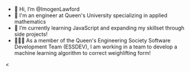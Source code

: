 - 👋 Hi, I’m @ImogenLawford
- 👀 I'm an engineer at Queen's University specializing in applied mathematics
- 🌱 I’m currently learning JavaScript and expanding my skillset through side projects!
- 🏋🏽‍♀️ As a member of the Queen's Engineering Society Software Development Team (ESSDEV), I am working in a team to develop a machine learning algorithm to correct weighlifting form!

<
